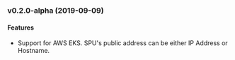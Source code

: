 ### v0.2.0-alpha (2019-09-09)

#### Features

* Support for AWS EKS.  SPU's public address can be either IP Address or Hostname.
